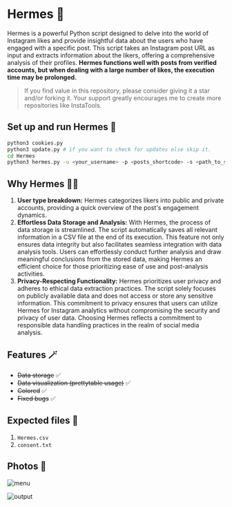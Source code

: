 # Hermes 🪽

Hermes is a powerful Python script designed to delve into the world of Instagram likes and provide insightful data about the users who have engaged with a specific post. This script takes an Instagram post URL as input and extracts information about the likers, offering a comprehensive analysis of their profiles. **Hermes functions well with posts from verified accounts, but when dealing with a large number of likes, the execution time may be prolonged.**

> If you find value in this repository, please consider giving it a star and/or forking it. Your support greatly encourages me to create more repositories like InstaTools.

## Set up and run Hermes 🚀

```bash
python3 cookies.py
python3 update.py # if you want to check for updates else skip it.
cd Hermes
python3 hermes.py -u <your_username> -p <posts_shortcode> -s <path_to_session_file>
```

## Why Hermes 😶‍🌫️

1. **User type breakdown:** Hermes categorizes likers into public and private accounts, providing a quick overview of the post's engagement dynamics.
2. **Effortless Data Storage and Analysis:** With Hermes, the process of data storage is streamlined. The script automatically saves all relevant information in a CSV file at the end of its execution. This feature not only ensures data integrity but also facilitates seamless integration with data analysis tools. Users can effortlessly conduct further analysis and draw meaningful conclusions from the stored data, making Hermes an efficient choice for those prioritizing ease of use and post-analysis activities.
3. **Privacy-Respecting Functionality:** Hermes prioritizes user privacy and adheres to ethical data extraction practices. The script solely focuses on publicly available data and does not access or store any sensitive information. This commitment to privacy ensures that users can utilize Hermes for Instagram analytics without compromising the security and privacy of user data. Choosing Hermes reflects a commitment to responsible data handling practices in the realm of social media analysis.

## Features 🪄

- ~~Data storage~~ ✅
- ~~Data visualization (prettytable usage)~~ ✅
- ~~Colored~~ ✅
- ~~Fixed bugs~~ ✅

## Expected files 📂

1) `Hermes.csv`
2) `consent.txt`

## Photos 📸

![menu](https://github.com/new92/InstaTools/assets/94779840/8bd81157-37ef-4256-857a-13da83043aaf)

![output](https://github.com/new92/InstaTools/assets/94779840/f3207703-e76a-46e3-8e27-867076616014)
